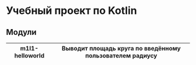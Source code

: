 # Учебный проект по Kotlin

## Модули

| m1l1-helloworld | Выводит площадь круга по введённому пользователем радиусу |
|---|---|